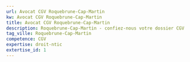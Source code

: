 ```yaml
---
url: Avocat CGV Roquebrune-Cap-Martin
kw: Avocat CGV Roquebrune-Cap-Martin
title: Avocat CGV Roquebrune-Cap-Martin
description: Roquebrune-Cap-Martin - confiez-nous votre dossier CGV
tag_ville: Roquebrune-Cap-Martin
competence: CGV
expertise: droit-ntic
extertise_id: 1
---
```


